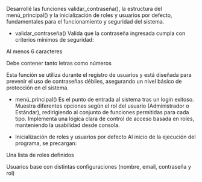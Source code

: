 Desarrollé las funciones validar_contraseña(), la estructura del menú_principal() y la inicialización de roles y usuarios por defecto, fundamentales para el funcionamiento y seguridad del sistema.

- validar_contraseña()
Valida que la contraseña ingresada cumpla con criterios mínimos de seguridad:

Al menos 6 caracteres

Debe contener tanto letras como números

Esta función se utiliza durante el registro de usuarios y está diseñada para prevenir el uso de contraseñas débiles, asegurando un nivel básico de protección en el sistema.

- menú_principal()
Es el punto de entrada al sistema tras un login exitoso.
Muestra diferentes opciones según el rol del usuario (Administrador o Estándar), redirigiendo al conjunto de funciones permitidas para cada tipo.
Implementa una lógica clara de control de acceso basada en roles, manteniendo la usabilidad desde consola.

- Inicialización de roles y usuarios por defecto
Al inicio de la ejecución del programa, se precargan:

Una lista de roles definidos

Usuarios base con distintas configuraciones (nombre, email, contraseña y rol)
